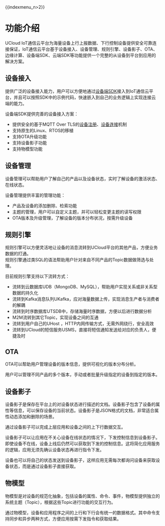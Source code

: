 {{indexmenu_n>2}}


# 功能介绍

UCloud IoT通信云平台为海量设备上行上报数据、下行控制设备提供安全可靠连接保证，IoT通信云平台基于设备接入、设备管理、规则引擎、设备影子、OTA、边缘计算、设备端SDK、云端SDK等功能提供一个完整的从设备到平台到应用的解决方案。



## 设备接入

提供广泛的设备接入能力，用户可以方便地通过[设备端SDK](../sdk_guide/c_sdk_example/csdkquickstart.md#c-sdk-%E5%BF%AB%E9%80%9F%E5%85%A5%E9%97%A8)接入到IoT通信云平台，并且可以按照SDK中的示例代码，快速嵌入到自己的业务逻辑上实现连接云端的能力。 

设备端SDK提供完善的设备接入方案：

- 提供安全的基于MQTT Over TLS的[设备注册](../sdk_guide/authenticate_devices/what_is_authenticate_devices.md/#什么是设备注册)、[设备连接]()机制
- 支持原生的Linux、RTOS的移植
- 支持OTA升级功能
- 支持设备影子功能
- 支持物模型功能



## 设备管理

设备管理可以帮助用户了解自己的产品以及设备状态，实时了解设备的激活状态、在线状态。

设备管理提供丰富的管理功能：
- 产品及设备的添加删除、检索功能
- 主题的管理，用户可以自定义主题，并可以轻松变更主题的读写权限
- OTA版本及升级管理，了解设备的版本分布状况，按需升级设备



## 规则引擎

规则引擎可以方便灵活地让设备的消息流转到UCloud平台的其他产品，方便业务数据的打通。  
规则引擎通过类SQL的语法帮助用户针对来自不同产品的Topic数据做筛选与处理。

目前规则引擎支持以下流转方式：
- 流转到云数据库UDB（MongoDB、MySQL），帮助用户实现关系或非关系型数据的持久化
- 流转到Kafka消息队列UKafka，应对海量数据上传，实现消息生产者与消费者的解耦
- 流转到时序数据库UTSDB中，存储海量时序数据，方便以后进行数据分析
- M2M流转到其它Topic，实现设备之间的互通
- 流转到用户自己的UHost ，HTTP内网传输方式，无需外网绕行，安全高效
- 流转到UCloud的短信服务USMS，直接将短信通知发送给对应的负责人，便捷及时



## OTA

OTA可以帮助用户管理设备的版本信息，提供可视化的版本分布分析。

用户可以管理不同产品的多个版本，手动或者批量升级指定的设备到指定的版本。



## 设备影子

设备影子是保存在平台上的对设备状态进行描述的文档。设备影子包含了设备的属性等信息，可以保存设备的当前状态。设备影子是JSON格式的文档，非常适合属性动态添加和删除的场景。

通过设备影子可以完成上层应用和设备之间的上下行数据交互。

设备影子可以让应用在不关心设备在线状态的情况下，下发控制信息到设备影子。即使设备不在线，设备上线后仍然可以获取到下发的控制信息。这将简化应用服务的逻辑，应用无须先确认设备状态再进行指令下发。

设备也可以将自己的状态发送到设备影子，这样应用无需每次都询问设备来获取设备状态，而是通过设备影子直接获取。



## 物模型

物模型是对设备的规范化抽象，包括设备的属性、命令、事件，物模型提供独立的系统主题（Topic），根据这些Topic进行功能的交互行为。

通过物模型，设备和应用程序之间的上行和下行会有统一的数据格式。其中命令支持同步和异步两种方式，方便应用按需下发指令和获取结果。


